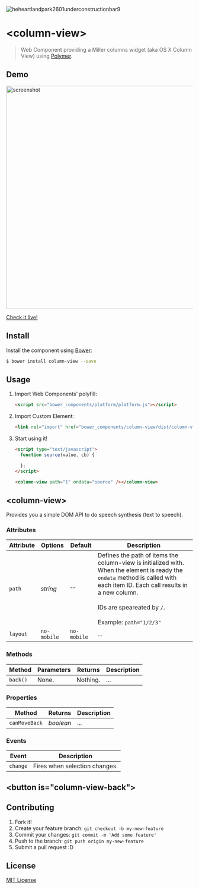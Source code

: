 ![heheartlandpark2601underconstructionbar9](https://cloud.githubusercontent.com/assets/681942/3190204/f1e5fbde-eccb-11e3-855c-de7b640b3a63.gif)
# &lt;column-view&gt;

> Web Component providing a Miller columns widget (aka OS X Column View)  using [Polymer](http://www.polymer-project.org/).


## Demo

<img src="https://f.cloud.github.com/assets/681942/2457975/993771cc-af43-11e3-9585-0dadd54e6c4c.png" alt="screenshot" width="600" />

[Check it live!](http://zenorocha.github.io/voice-elements)

## Install

Install the component using [Bower](http://bower.io/):

```sh
$ bower install column-view --save
```

<!--Or [download as ZIP](https://github.com/zenorocha/voice-elements/archive/gh-pages.zip).-->

## Usage

1. Import Web Components' polyfill:

    ```html
    <script src="bower_components/platform/platform.js"></script>
    ```

2. Import Custom Element:

    ```html
    <link rel="import" href="bower_components/column-view/dist/column-view.html">
    ```

3. Start using it!

    ```html
    <script type="text/javascript">
      function source(value, cb) {

      };
    </script>

    <column-view path="1" ondata="source" /></column-view>
    ```

## &lt;column-view&gt;

Provides you a simple DOM API to do speech synthesis (text to speech).

### Attributes

Attribute | Options | Default | Description
--- | --- | --- | ---
`path` | *string* | `""` | Defines the path of items the column-view is initialized with. When the element is ready the `ondata` method is called with each item ID. Each call results in a new column. <br><br>IDs are speareated by `/`.<br><br>Example: `path="1/2/3"`
`layout`   | `no-mobile` | `no-mobile` | ...

### Methods

Method | Parameters | Returns | Description
--- | --- | --- | ---
`back()`  | None. | Nothing. | ...

### Properties

Method | Returns | Description
--- | --- | ---
`canMoveBack` | *boolean* | ...

### Events

Event | Description
--- | ---
`change` | Fires when selection changes.


## &lt;button is="column-view-back"&gt;


<!--

## Development

In order to run it locally you'll need to fetch some dependencies and a basic server setup.

1. Install [Bower](http://bower.io/) & [Grunt](http://gruntjs.com/):

    ```sh
    $ [sudo] npm install -g bower grunt-cli
    ```

2. Install local dependencies:

    ```sh
    $ bower install && npm install
    ```

3. To test your project, start the development server and open `http://localhost:8000`.

    ```sh
    $ grunt server
    ```

4. To build the distribution files before releasing a new version.

    ```sh
    $ grunt build
    ```

5. To provide a live demo, send everything to `gh-pages` branch.

    ```sh
    $ grunt deploy
    ```
-->

## Contributing

1. Fork it!
2. Create your feature branch: `git checkout -b my-new-feature`
3. Commit your changes: `git commit -m 'Add some feature'`
4. Push to the branch: `git push origin my-new-feature`
5. Submit a pull request :D


## License

[MIT License](http://opensource.org/licenses/MIT)
